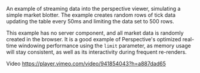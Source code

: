 An example of streaming data into the perspective viewer, simulating a simple market
blotter. The example creates random rows of tick data updating the table every 50ms
and limiting the data set to 500 rows.

This example has no server component, and all market data is randomly created in the
browser. It is a good example of Perspective's optimized real-time windowing
performance using the `limit` parameter, as memory usage will stay consistent, as well
as its interactivity during frequent re-renders.

Video https://player.vimeo.com/video/941854043?h=a887dad65
